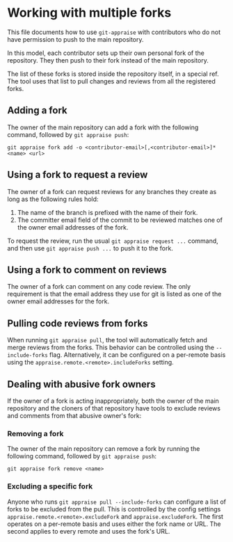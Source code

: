 # Working with multiple forks

This file documents how to use `git-appraise` with contributors who do not have
permission to push to the main repository.

In this model, each contributor sets up their own personal fork of the
repository. They then push to their fork instead of the main repository.

The list of these forks is stored inside the repository itself, in a special
ref. The tool uses that list to pull changes and reviews from all the
registered forks.

## Adding a fork

The owner of the main repository can add a fork with the following command,
followed by `git appraise push`:

```shell
git appraise fork add -o <contributor-email>[,<contributor-email>]* <name> <url>
```

## Using a fork to request a review

The owner of a fork can request reviews for any branches they create as long as
the following rules hold:

1. The name of the branch is prefixed with the name of their fork.
2. The committer email field of the commit to be reviewed matches
   one of the owner email addresses of the fork.

To request the review, run the usual `git appraise request ...` command, and
then use `git appraise push ...` to push it to the fork.

## Using a fork to comment on reviews

The owner of a fork can comment on any code review. The only requirement is
that the email address they use for git is listed as one of the owner email
addresses for the fork.

## Pulling code reviews from forks

When running `git appraise pull`, the tool will automatically fetch and merge
reviews from the forks. This behavior can be controlled using the
`--include-forks` flag. Alternatively, it can be configured on a
per-remote basis using the `appraise.remote.<remote>.includeForks` setting.

## Dealing with abusive fork owners

If the owner of a fork is acting inappropriately, both the owner of the main
repository and the cloners of that repository have tools to exclude reviews and
comments from that abusive owner's fork:

### Removing a fork

The owner of the main repository can remove a fork by running the following
command, followed by `git appraise push`:

```shell
git appraise fork remove <name>
```

### Excluding a specific fork

Anyone who runs `git appraise pull --include-forks` can configure a list of
forks to be excluded from the pull. This is controlled by the config settings
`appraise.remote.<remote>.excludeFork` and `appraise.excludeFork`. The first
operates on a per-remote basis and uses either the fork name or URL. The second
applies to every remote and uses the fork's URL.

